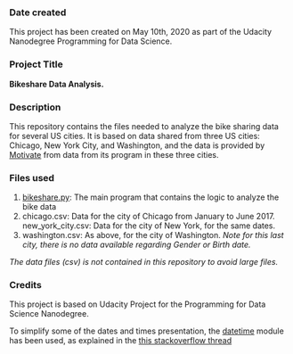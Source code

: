 ### Date created
This project has been created on May 10th, 2020 as part of the Udacity Nanodegree Programming for Data Science.
### Project Title
**Bikeshare Data Analysis.**

### Description
This repository contains the files needed to analyze the bike sharing data for several US cities.
It is based on data shared from three US cities: Chicago, New York City, and Washington, and the
data is provided by [Motivate](https://www.motivateco.com/) from data from its program in these three cities.

### Files used
1.  [bikeshare.py](https://github.com/odicenta/bikeshare_data_analysis/blob/master/bikeshare.py): The main program that contains the logic to analyze the bike data
2.  chicago.csv: Data for the city of Chicago from January to June 2017.
new_york_city.csv: Data for the city of New York, for the same dates.
3. washington.csv: As above, for the city of Washington. *Note for this last city, there is no data available regarding Gender or Birth date.* 

*The data files (csv) is not contained in this repository to avoid large files.*


### Credits
This project is based on Udacity Project for the Programming for Data Science Nanodegree.

To simplify some of the dates and times presentation, the [datetime](https://docs.python.org/3/library/datetime.html) module has been used, as explained in the [this stackoverflow thread](https://stackoverflow.com/questions/775049/how-do-i-convert-seconds-to-hours-minutes-and-seconds)

